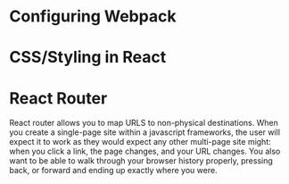 # Configuring Webpack

# CSS/Styling in React

# React Router

React router allows you to map URLS to non-physical destinations. When you create a single-page site within a javascript frameworks, the user will expect it to work as they would expect any other multi-page site might: when you click a link, the page changes, and your URL changes. You also want to be able to walk through your browser history properly, pressing back, or forward and ending up exactly where you were.
